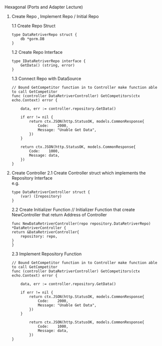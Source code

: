 Hexagonal (Ports and Adapter Lecture)

1.  Create Repo , Implement Repo / Initial Repo

    1.1 Create Repo Struct

    ```
    type DataRetriverRepo struct {
	    db *gorm.DB
    }
    ```

    1.2 Create Repo Interface
    ```
    type IDataRetriverRepo interface {
	    GetData() (string, error)
    }
    ```

    1.3  Connect Repo with DataSource

    ```
    // Bound GetCompetitor function in to Controller make function able to call GetCompetitor
    func (controller DataRetriverController) GetCompetitors(ctx echo.Context) error {

	    data, err := controller.repository.GetData()

	    if err != nil {
		    return ctx.JSON(http.StatusOK, models.CommonResponse{
			    Code:    2000,
			    Message: "Unable Get Data",
		    })
	    }

	    return ctx.JSON(http.StatusOK, models.CommonResponse{
		    Code:    1000,
		    Message: data,
	    })
    }
    ```

2. Create Controller
    2.1 Create Controller struct which implements the Repository Interface  
    e.g.
    ```
    type DataRetriverController struct {
	    (var) (Irepository)
    }
    ```

    2.2 Create Initializer Function
    // Initializer Function that create NewController that return Address of Controller
    ```
    func NewDataRetriverController(repo repository.DataRetriverRepo) *DataRetriverController {
	return &DataRetriverController{
		repository: repo,
	}
    }
    ```

    2.3 Implement Repository Function
    ```
    // Bound GetCompetitor function in to Controller make function able to call GetCompetitor
    func (controller DataRetriverController) GetCompetitors(ctx echo.Context) error {

	    data, err := controller.repository.GetData()

	    if err != nil {
		    return ctx.JSON(http.StatusOK, models.CommonResponse{
			    Code:    2000,
			    Message: "Unable Get Data",
		    })
	    }

	        return ctx.JSON(http.StatusOK, models.CommonResponse{
		        Code:    1000,
		        Message: data,
	        })
    }
    ```
